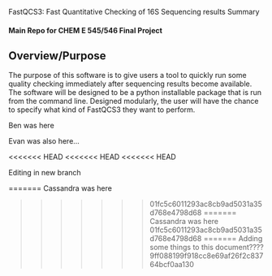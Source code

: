  FastQCS3: Fast Quantitative Checking of 16S Sequencing results Summary

#### Main Repo for CHEM E 545/546 Final Project


## Overview/Purpose
The purpose of this software is to give users a tool to quickly run some quality checking immediately after sequencing results become available. The software will be designed to be a python installable package that is run from the command line. Designed modularly, the user will have the chance to specify what kind of FastQCS3 they want to perform.

Ben was here

Evan was also here...

<<<<<<< HEAD
<<<<<<< HEAD
<<<<<<< HEAD

Editing in new branch 

=======
Cassandra was here
>>>>>>> 01fc5c6011293ac8cb9ad5031a35d768e4798d68
=======
Cassandra was here
>>>>>>> 01fc5c6011293ac8cb9ad5031a35d768e4798d68
=======
Adding some things to this document????
>>>>>>> 9ff088199f918cc8e69af26f2c83764bcf0aa130
